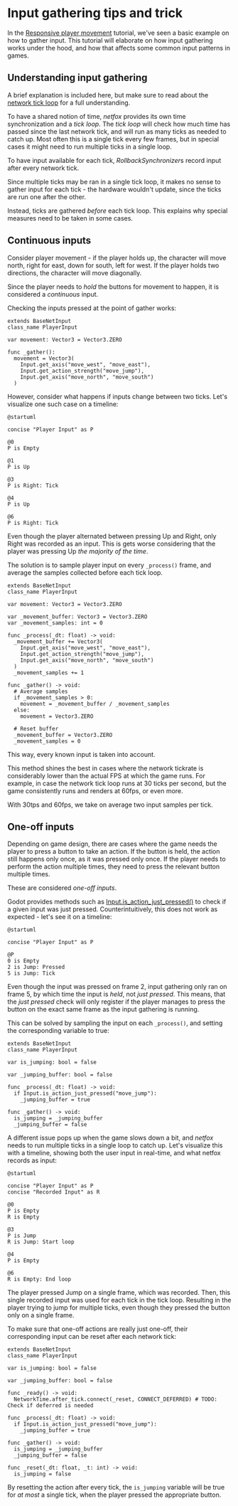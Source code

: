 # Input gathering tips and trick

In the [Responsive player movement] tutorial, we've seen a basic example on how
to gather input. This tutorial will elaborate on how input gathering works
under the hood, and how that affects some common input patterns in games.

## Understanding input gathering

A brief explanation is included here, but make sure to read about the [network
tick loop] for a full understanding.

To have a shared notion of time, *netfox* provides its own time synchronization
and a *tick loop*. The *tick loop* will check how much time has passed since
the last network tick, and will run as many ticks as needed to catch up. Most
often this is a single tick every few frames, but in special cases it might
need to run multiple ticks in a single loop.

To have input available for each tick, *RollbackSynchronizer*s record input
after every network tick.

Since multiple ticks may be ran in a single tick loop, it makes no sense to
gather input for each tick - the hardware wouldn't update, since the ticks are
run one after the other.

Instead, ticks are gathered *before* each tick loop. This explains why special
measures need to be taken in some cases.

## Continuous inputs

Consider player movement - if the player holds up, the character will move
north, right for east, down for south, left for west. If the player holds two
directions, the character will move diagonally.

Since the player needs to *hold* the buttons for movement to happen, it is
considered a *continuous* input.

Checking the inputs pressed at the point of gather works:

```gdscript
extends BaseNetInput
class_name PlayerInput

var movement: Vector3 = Vector3.ZERO

func _gather():
  movement = Vector3(
    Input.get_axis("move_west", "move_east"),
    Input.get_action_strength("move_jump"),
    Input.get_axis("move_north", "move_south")
  )
```

However, consider what happens if inputs change between two ticks. Let's
visualize one such case on a timeline:

```puml
@startuml

concise "Player Input" as P

@0
P is Empty

@1
P is Up

@3
P is Right: Tick

@4
P is Up

@6
P is Right: Tick
```

Even though the player alternated between pressing Up and Right, only Right was
recorded as an input. This is gets worse considering that the player was
pressing Up *the majority of the time*.

The solution is to sample player input on every `_process()` frame, and average
the samples collected before each tick loop.

```gdscript
extends BaseNetInput
class_name PlayerInput

var movement: Vector3 = Vector3.ZERO

var _movement_buffer: Vector3 = Vector3.ZERO
var _movement_samples: int = 0

func _process(_dt: float) -> void:
  _movement_buffer += Vector3(
    Input.get_axis("move_west", "move_east"),
    Input.get_action_strength("move_jump"),
    Input.get_axis("move_north", "move_south")
  )
  _movement_samples += 1

func _gather() -> void:
  # Average samples
  if _movement_samples > 0:
    movement = _movement_buffer / _movement_samples
  else:
    movement = Vector3.ZERO

  # Reset buffer
  _movement_buffer = Vector3.ZERO
  _movement_samples = 0
```

This way, every known input is taken into account.

This method shines the best in cases where the network tickrate is considerably
lower than the actual FPS at which the game runs. For example, in case the
network tick loop runs at 30 ticks per second, but the game consistently runs
and renders at 60fps, or even more.

With 30tps and 60fps, we take on average two input samples per tick.

## One-off inputs

Depending on game design, there are cases where the game needs the player to
press a button to take an action. If the button is held, the action still
happens only once, as it was pressed only once. If the player needs to perform
the action multiple times, they need to press the relevant button multiple
times.

These are considered *one-off inputs*.

Godot provides methods such as [Input.is_action_just_pressed()] to check if a
given input was just pressed. Counterintuitively, this does not work as
expected - let's see it on a timeline:

```puml
@startuml

concise "Player Input" as P

@P
0 is Empty
2 is Jump: Pressed
5 is Jump: Tick
```

Even though the input was pressed on frame 2, input gathering only ran on frame
5, by which time the input is *held*, not *just pressed*. This means, that the
*just pressed* check will only register if the player manages to press the
button on the exact same frame as the input gathering is running.

This can be solved by sampling the input on each `_process()`, and setting the
corresponding variable to true:

```gdscript
extends BaseNetInput
class_name PlayerInput

var is_jumping: bool = false

var _jumping_buffer: bool = false

func _process(_dt: float) -> void:
  if Input.is_action_just_pressed("move_jump"):
    _jumping_buffer = true

func _gather() -> void:
  is_jumping = _jumping_buffer
  _jumping_buffer = false
```

A different issue pops up when the game slows down a bit, and *netfox* needs to
run multiple ticks in a single loop to catch up. Let's visualize this with a
timeline, showing both the user input in real-time, and what netfox records as
input:

```puml
@startuml

concise "Player Input" as P
concise "Recorded Input" as R

@0
P is Empty
R is Empty

@3
P is Jump
R is Jump: Start loop

@4
P is Empty

@6
R is Empty: End loop
```

The player pressed Jump on a single frame, which was recorded. Then, this
single recorded input was used for each tick in the tick loop. Resulting in the
player trying to jump for multiple ticks, even though they pressed the button
only on a single frame.

To make sure that one-off actions are really just one-off, their corresponding
input can be reset after each network tick:

```gdscript
extends BaseNetInput
class_name PlayerInput

var is_jumping: bool = false

var _jumping_buffer: bool = false

func _ready() -> void:
  NetworkTime.after_tick.connect(_reset, CONNECT_DEFERRED) # TODO: Check if deferred is needed

func _process(_dt: float) -> void:
  if Input.is_action_just_pressed("move_jump"):
    _jumping_buffer = true

func _gather() -> void:
  is_jumping = _jumping_buffer
  _jumping_buffer = false

func _reset(_dt: float, _t: int) -> void:
  is_jumping = false
```

By resetting the action after every tick, the `is_jumping` variable will be
true for *at most* a single tick, when the player pressed the appropriate
button.


[Responsive player movement]: ./responsive-player-movement.md
[network tick loop]: ../guides/network-time.md#network-tick-loop
[Input.is_action_just_pressed()]: https://docs.godotengine.org/en/stable/classes/class_input.html#class-input-method-is-action-just-pressed

